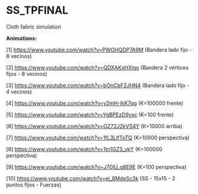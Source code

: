 # SS_TPFINAL
Cloth fabric simulation

**Animations:**

[1] https://www.youtube.com/watch?v=PWOHQDP7A9M (Bandera lado fijo - 8 vecinos)

[2] https://www.youtube.com/watch?v=QDXAKxHXlgo (Bandera 2 vértices fijos - 8 vecinos)

[3] https://www.youtube.com/watch?v=bOnCbF2JHN4 (Bandera lado fijo - 4 vecinos)

[4] https://www.youtube.com/watch?v=y2mH-IkK7qg (K=100000 frente)

[5] https://www.youtube.com/watch?v=YgBPEzD9vxc (K=100 frente)

[6] https://www.youtube.com/watch?v=OZ72J2kVS4Y (K=10000 arriba)

[7] https://www.youtube.com/watch?v=1fL3LlfToTQ (K=10000 perspectiva)

[8] https://www.youtube.com/watch?v=1tn1GZ3_vkY (K=100000 perspectiva)

[9] https://www.youtube.com/watch?v=J7GfJ_g8E9E (K=100 perspectiva)

[10] https://www.youtube.com/watch?v=ei_8MdeSc3k (SS - 15x15 - 2 puntos fijos - Fuerzas)
